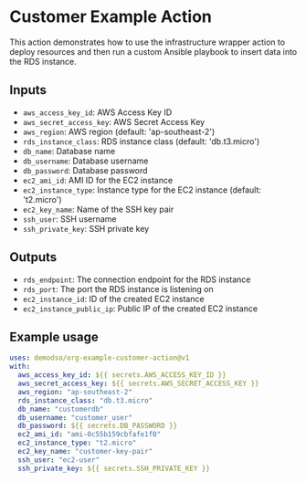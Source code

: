 # Customer Example Action

This action demonstrates how to use the infrastructure wrapper action to deploy resources and then run a custom Ansible playbook to insert data into the RDS instance.

## Inputs

- `aws_access_key_id`: AWS Access Key ID
- `aws_secret_access_key`: AWS Secret Access Key
- `aws_region`: AWS region (default: 'ap-southeast-2')
- `rds_instance_class`: RDS instance class (default: 'db.t3.micro')
- `db_name`: Database name
- `db_username`: Database username
- `db_password`: Database password
- `ec2_ami_id`: AMI ID for the EC2 instance
- `ec2_instance_type`: Instance type for the EC2 instance (default: 't2.micro')
- `ec2_key_name`: Name of the SSH key pair
- `ssh_user`: SSH username
- `ssh_private_key`: SSH private key

## Outputs

- `rds_endpoint`: The connection endpoint for the RDS instance
- `rds_port`: The port the RDS instance is listening on
- `ec2_instance_id`: ID of the created EC2 instance
- `ec2_instance_public_ip`: Public IP of the created EC2 instance

## Example usage

```yaml
uses: demodso/org-example-customer-action@v1
with:
  aws_access_key_id: ${{ secrets.AWS_ACCESS_KEY_ID }}
  aws_secret_access_key: ${{ secrets.AWS_SECRET_ACCESS_KEY }}
  aws_region: "ap-southeast-2"
  rds_instance_class: "db.t3.micro"
  db_name: "customerdb"
  db_username: "customer_user"
  db_password: ${{ secrets.DB_PASSWORD }}
  ec2_ami_id: "ami-0c55b159cbfafe1f0"
  ec2_instance_type: "t2.micro"
  ec2_key_name: "customer-key-pair"
  ssh_user: "ec2-user"
  ssh_private_key: ${{ secrets.SSH_PRIVATE_KEY }}
```
